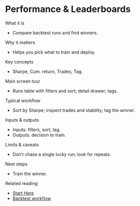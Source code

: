 # Performance & Leaderboards

What it is
- Compare backtest runs and find winners.

Why it matters
- Helps you pick what to train and deploy.

Key concepts
- Sharpe, Cum. return, Trades, Tag.

Main screen tour
- Runs table with filters and sort; detail drawer; tags.

Typical workflow
- Sort by Sharpe; inspect trades and stability; tag the winner.

Inputs & outputs
- Inputs: filters, sort, tag.
- Outputs: decision to train.

Limits & caveats
- Don’t chase a single lucky run; look for repeats.

Next steps
- Train the winner.

Related reading
- [Start Here](../START_HERE.md)
- [Backtest workflow](../suite/workflows/run-a-backtest.md)
